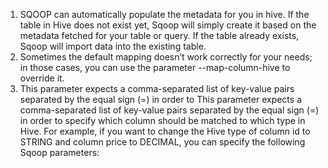 1. SQOOP can automatically populate the metadata for you in hive. If the table in Hive does not exist yet, Sqoop will simply create it based on the metadata fetched for your table or query. If the table already exists, Sqoop will import data into the existing table.
2. Sometimes the default mapping doesn’t work correctly for your needs; in those cases, you can use the parameter --map-column-hive to override it. 
3. This parameter expects    a comma-separated list of key-value pairs separated by the equal sign \(=\) in order to
   This parameter expects    a comma-separated list of key-value pairs separated by the equal sign \(=\) in order to    specify which column should be matched to which type in Hive. For example, if you    want to change the Hive type of column id to STRING and column price to DECIMAL,    you can specify the following Sqoop parameters:



